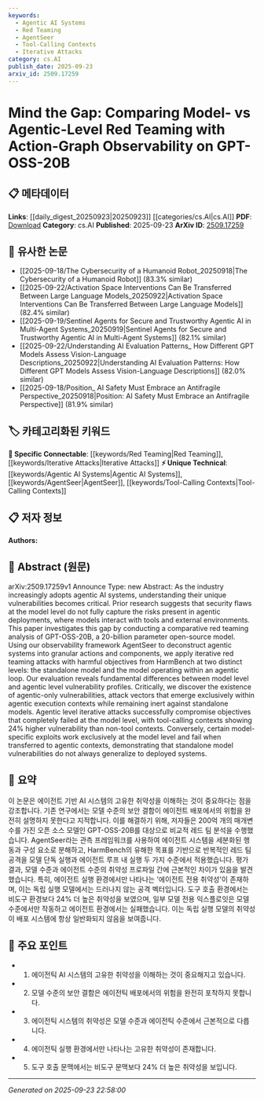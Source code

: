 ```yaml
---
keywords:
  - Agentic AI Systems
  - Red Teaming
  - AgentSeer
  - Tool-Calling Contexts
  - Iterative Attacks
category: cs.AI
publish_date: 2025-09-23
arxiv_id: 2509.17259
---
```


<!-- KEYWORD_LINKING_METADATA:
{
  "processed_timestamp": "2025-09-23T22:58:00.797592",
  "vocabulary_version": "1.0",
  "selected_keywords": [
    "Agentic AI Systems",
    "Red Teaming",
    "AgentSeer",
    "Tool-Calling Contexts",
    "Iterative Attacks"
  ],
  "rejected_keywords": [],
  "similarity_scores": {
    "Agentic AI Systems": 0.78,
    "Red Teaming": 0.8,
    "AgentSeer": 0.77,
    "Tool-Calling Contexts": 0.75,
    "Iterative Attacks": 0.79
  },
  "extraction_method": "AI_prompt_based",
  "budget_applied": true,
  "candidates_json": {
    "candidates": [
      {
        "surface": "Agentic AI Systems",
        "canonical": "Agentic AI Systems",
        "aliases": [
          "Agentic Systems",
          "Agentic AI"
        ],
        "category": "unique_technical",
        "rationale": "Highlights a specific type of AI system with unique vulnerabilities, crucial for understanding agentic-level risks.",
        "novelty_score": 0.75,
        "connectivity_score": 0.65,
        "specificity_score": 0.85,
        "link_intent_score": 0.78
      },
      {
        "surface": "Red Teaming",
        "canonical": "Red Teaming",
        "aliases": [
          "Adversarial Testing",
          "Security Testing"
        ],
        "category": "specific_connectable",
        "rationale": "Connects to security and vulnerability assessment practices, relevant for understanding AI system robustness.",
        "novelty_score": 0.55,
        "connectivity_score": 0.82,
        "specificity_score": 0.7,
        "link_intent_score": 0.8
      },
      {
        "surface": "AgentSeer",
        "canonical": "AgentSeer",
        "aliases": [
          "Agent Observability Framework"
        ],
        "category": "unique_technical",
        "rationale": "A specific framework used for deconstructing agentic systems, essential for detailed analysis of AI vulnerabilities.",
        "novelty_score": 0.8,
        "connectivity_score": 0.6,
        "specificity_score": 0.9,
        "link_intent_score": 0.77
      },
      {
        "surface": "Tool-Calling Contexts",
        "canonical": "Tool-Calling Contexts",
        "aliases": [
          "Tool Interaction Contexts"
        ],
        "category": "unique_technical",
        "rationale": "Identifies a specific context where agentic vulnerabilities are more pronounced, aiding in targeted security analysis.",
        "novelty_score": 0.7,
        "connectivity_score": 0.68,
        "specificity_score": 0.8,
        "link_intent_score": 0.75
      },
      {
        "surface": "Iterative Attacks",
        "canonical": "Iterative Attacks",
        "aliases": [
          "Repeated Attacks",
          "Cyclic Attacks"
        ],
        "category": "specific_connectable",
        "rationale": "Describes a method of attack that is crucial for understanding the dynamics of agentic vulnerabilities.",
        "novelty_score": 0.6,
        "connectivity_score": 0.78,
        "specificity_score": 0.72,
        "link_intent_score": 0.79
      }
    ],
    "ban_list_suggestions": [
      "model level",
      "vulnerability profiles",
      "standalone model"
    ]
  },
  "decisions": [
    {
      "candidate_surface": "Agentic AI Systems",
      "resolved_canonical": "Agentic AI Systems",
      "decision": "linked",
      "scores": {
        "novelty": 0.75,
        "connectivity": 0.65,
        "specificity": 0.85,
        "link_intent": 0.78
      }
    },
    {
      "candidate_surface": "Red Teaming",
      "resolved_canonical": "Red Teaming",
      "decision": "linked",
      "scores": {
        "novelty": 0.55,
        "connectivity": 0.82,
        "specificity": 0.7,
        "link_intent": 0.8
      }
    },
    {
      "candidate_surface": "AgentSeer",
      "resolved_canonical": "AgentSeer",
      "decision": "linked",
      "scores": {
        "novelty": 0.8,
        "connectivity": 0.6,
        "specificity": 0.9,
        "link_intent": 0.77
      }
    },
    {
      "candidate_surface": "Tool-Calling Contexts",
      "resolved_canonical": "Tool-Calling Contexts",
      "decision": "linked",
      "scores": {
        "novelty": 0.7,
        "connectivity": 0.68,
        "specificity": 0.8,
        "link_intent": 0.75
      }
    },
    {
      "candidate_surface": "Iterative Attacks",
      "resolved_canonical": "Iterative Attacks",
      "decision": "linked",
      "scores": {
        "novelty": 0.6,
        "connectivity": 0.78,
        "specificity": 0.72,
        "link_intent": 0.79
      }
    }
  ]
}
-->

# Mind the Gap: Comparing Model- vs Agentic-Level Red Teaming with Action-Graph Observability on GPT-OSS-20B

## 📋 메타데이터

**Links**: [[daily_digest_20250923|20250923]] [[categories/cs.AI|cs.AI]]
**PDF**: [Download](https://arxiv.org/pdf/2509.17259.pdf)
**Category**: cs.AI
**Published**: 2025-09-23
**ArXiv ID**: [2509.17259](https://arxiv.org/abs/2509.17259)

## 🔗 유사한 논문
- [[2025-09-18/The Cybersecurity of a Humanoid Robot_20250918|The Cybersecurity of a Humanoid Robot]] (83.3% similar)
- [[2025-09-22/Activation Space Interventions Can Be Transferred Between Large Language Models_20250922|Activation Space Interventions Can Be Transferred Between Large Language Models]] (82.4% similar)
- [[2025-09-19/Sentinel Agents for Secure and Trustworthy Agentic AI in Multi-Agent Systems_20250919|Sentinel Agents for Secure and Trustworthy Agentic AI in Multi-Agent Systems]] (82.1% similar)
- [[2025-09-22/Understanding AI Evaluation Patterns_ How Different GPT Models Assess Vision-Language Descriptions_20250922|Understanding AI Evaluation Patterns: How Different GPT Models Assess Vision-Language Descriptions]] (82.0% similar)
- [[2025-09-18/Position_ AI Safety Must Embrace an Antifragile Perspective_20250918|Position: AI Safety Must Embrace an Antifragile Perspective]] (81.9% similar)

## 🏷️ 카테고리화된 키워드
**🔗 Specific Connectable**: [[keywords/Red Teaming|Red Teaming]], [[keywords/Iterative Attacks|Iterative Attacks]]
**⚡ Unique Technical**: [[keywords/Agentic AI Systems|Agentic AI Systems]], [[keywords/AgentSeer|AgentSeer]], [[keywords/Tool-Calling Contexts|Tool-Calling Contexts]]

## 📋 저자 정보

**Authors:** 

## 📄 Abstract (원문)

arXiv:2509.17259v1 Announce Type: new 
Abstract: As the industry increasingly adopts agentic AI systems, understanding their unique vulnerabilities becomes critical. Prior research suggests that security flaws at the model level do not fully capture the risks present in agentic deployments, where models interact with tools and external environments. This paper investigates this gap by conducting a comparative red teaming analysis of GPT-OSS-20B, a 20-billion parameter open-source model. Using our observability framework AgentSeer to deconstruct agentic systems into granular actions and components, we apply iterative red teaming attacks with harmful objectives from HarmBench at two distinct levels: the standalone model and the model operating within an agentic loop. Our evaluation reveals fundamental differences between model level and agentic level vulnerability profiles. Critically, we discover the existence of agentic-only vulnerabilities, attack vectors that emerge exclusively within agentic execution contexts while remaining inert against standalone models. Agentic level iterative attacks successfully compromise objectives that completely failed at the model level, with tool-calling contexts showing 24\% higher vulnerability than non-tool contexts. Conversely, certain model-specific exploits work exclusively at the model level and fail when transferred to agentic contexts, demonstrating that standalone model vulnerabilities do not always generalize to deployed systems.

## 📝 요약

이 논문은 에이전트 기반 AI 시스템의 고유한 취약성을 이해하는 것이 중요하다는 점을 강조합니다. 기존 연구에서는 모델 수준의 보안 결함이 에이전트 배포에서의 위험을 완전히 설명하지 못한다고 지적합니다. 이를 해결하기 위해, 저자들은 200억 개의 매개변수를 가진 오픈 소스 모델인 GPT-OSS-20B를 대상으로 비교적 레드 팀 분석을 수행했습니다. AgentSeer라는 관측 프레임워크를 사용하여 에이전트 시스템을 세분화된 행동과 구성 요소로 분해하고, HarmBench의 유해한 목표를 기반으로 반복적인 레드 팀 공격을 모델 단독 실행과 에이전트 루프 내 실행 두 가지 수준에서 적용했습니다. 평가 결과, 모델 수준과 에이전트 수준의 취약성 프로파일 간에 근본적인 차이가 있음을 발견했습니다. 특히, 에이전트 실행 환경에서만 나타나는 '에이전트 전용 취약성'이 존재하며, 이는 독립 실행 모델에서는 드러나지 않는 공격 벡터입니다. 도구 호출 환경에서는 비도구 환경보다 24% 더 높은 취약성을 보였으며, 일부 모델 전용 익스플로잇은 모델 수준에서만 작동하고 에이전트 환경에서는 실패했습니다. 이는 독립 실행 모델의 취약성이 배포 시스템에 항상 일반화되지 않음을 보여줍니다.

## 🎯 주요 포인트

- 1. 에이전틱 AI 시스템의 고유한 취약성을 이해하는 것이 중요해지고 있습니다.
- 2. 모델 수준의 보안 결함은 에이전틱 배포에서의 위험을 완전히 포착하지 못합니다.
- 3. 에이전틱 시스템의 취약성은 모델 수준과 에이전틱 수준에서 근본적으로 다릅니다.
- 4. 에이전틱 실행 환경에서만 나타나는 고유한 취약성이 존재합니다.
- 5. 도구 호출 문맥에서는 비도구 문맥보다 24% 더 높은 취약성을 보입니다.


---

*Generated on 2025-09-23 22:58:00*
